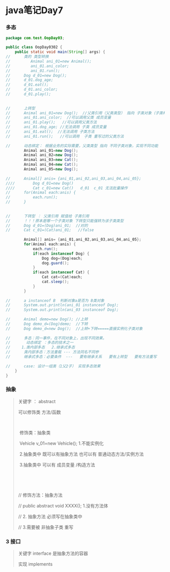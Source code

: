 # java笔记Day7



### 多态

```java
package com.test.OopDay03;

public class OopDay0302 {
	public static void main(String[] args) {
//		类的 类型转换
//         Animal ani_01=new Animal();
//         ani_01.ani_color;
//         ani_01.run();
//		Dog d_01=new Dog();
//		d_01.dog_age;
//		d_01.eat();
//		d_01.ani_color;
//		d_01.play();
		
		
//		上转型
//		Animal ani_01=new Dog();  //父类引用（父类类型） 指向 子类对象（子类构造方法）
//		ani_01.ani_color;  //可以调用父类 成员变量
//		ani_01.play();   //可以调用父类方法
//		ani_01.dog_age; //无法调用 子类 成员变量
//		ani_01.eat();  //无法调用 子类方法
//		ani_01.run();   //可以调用  子类 重写过的父类方法
		
//		动态绑定： 根据业务的实际需要，父类类型 指向 不同子类对象，实现不同功能
		Animal ani_01=new Dog();  
		Animal ani_02=new Dog();  
		Animal ani_03=new Cat();  
		Animal ani_04=new Cat();  
		Animal ani_05=new Dog();  
		
//	    Animal[] anis= {ani_01,ani_02,ani_03,ani_04,ani_05};
////		Dog d_01=new Dog()
////	    Cat c_01=new Cat()   d_01  c_01 无法批量操作
//	    for(Animal each:anis) {
//	    	each.run();
//	    }
	    
	    
//	    下转型 ： 父类引用 赋值给 子类引用 
//	    ！！！原本是哪一个子类对象 下转型只能强转为该子类类型
//	    Dog d_01=(Dog)ani_01;  //对的
//	    Cat c_01=(Cat)ani_01;   //false
	    
	    Animal[] anis= {ani_01,ani_02,ani_03,ani_04,ani_05};
	    for(Animal each:anis) {
	    	each.run();
	    	if(each instanceof Dog) {
	    		Dog dog=(Dog)each;
	    		dog.guard();
	    	}
	    	if(each instanceof Cat) {
	    		Cat cat=(Cat)each;
	    		cat.sleep();
	    	}
	    }
	    
//	    a instanceof B  判断对象a是否为 B类对象
//	    System.out.println(ani_01 instanceof Dog);
//	    System.out.println(ani_03 instanceof Dog);
	    
//	    Animal demo=new Dog(); //上转
//	    Dog demo_d=(Dog)demo;  //下转
//	    Dog demo_d=new Dog();  //上转+下转=====直接实例化子类对象
	    
//	    多态：同一事件，在不同对象上，出现不同效果。
//	     动态绑定 ：多态的技术之一
//	   1.类内部多态   2.继承式多态
//	    类内部多态：方法重载 --- 方法同名不同参
//	    继承式多态：必要条件  ---   要有继承关系   要有上转型   要有方法重写
	    
//	    case: 设计一组类（1父2子） 实现多态效果
	}
}


```



### 抽象

> 关键字   ：  abstract
>
> 可以修饰类  方法/函数
>
> 
>
> ​		
>
> ​	修饰类：抽象类
>
> ​	Vehicle v_01=new Vehicle(); 1.不能实例化 
>
> ​		2.抽象类中 既可以有抽象方法  也可以有 普通动态方法/实例方法
>
> ​		3.抽象类中 可以有 成员变量 /构造方法
>
> ​		
>
> ​		
>
> //		修饰方法：抽象方法
>
> //		public abstract void XXXX();  1.没有方法体
>
> //		2. 抽象方法 必须写在抽象类中
>
> //		3.需要被 非抽象子类 重写



### 3  接口

> 关键字   interface   是抽象方法的容器
>
> 实现   implements









